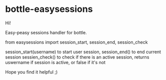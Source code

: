 # bottle-easysessions
Hi!

Easy-peasy sessions handler for bottle.

from easysessions import session_start, session_end, session_check

session_start(username) to start user session,
session_end() to end current session
sessien_check() to check if there is an active session, returns uswername if session is active, or false if it's not

Hope you find it helpful ;)
